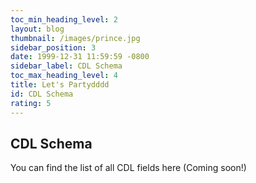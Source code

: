 ```yaml
---
toc_min_heading_level: 2
layout: blog
thumbnail: /images/prince.jpg
sidebar_position: 3
date: 1999-12-31 11:59:59 -0800
sidebar_label: CDL Schema
toc_max_heading_level: 4
title: Let's Partydddd
id: CDL Schema
rating: 5
---
```


## CDL Schema

You can find the list of all CDL fields here (Coming soon!)
